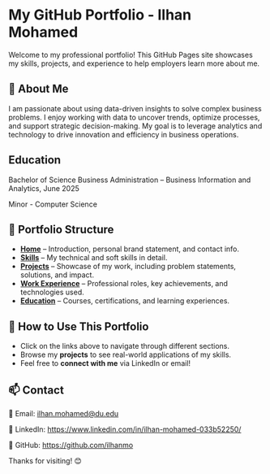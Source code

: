 # My GitHub Portfolio - Ilhan Mohamed

Welcome to my professional portfolio! This GitHub Pages site showcases my skills, projects, and experience to help employers learn more about me.

## 🌟 About Me
I am passionate about using data-driven insights to solve complex business problems. I enjoy working with data to uncover trends, optimize processes, and support strategic decision-making. My goal is to leverage analytics and technology to drive innovation and efficiency in business operations.

## Education
Bachelor of Science Business Administration – Business Information and Analytics, June 2025

Minor - Computer Science


## 📂 Portfolio Structure
- **[Home](https://ilhanmohamed.github.io/)** – Introduction, personal brand statement, and contact info.
- **[Skills]([https://ilhanmohamed.github.io/skills.html](https://github.com/ilhanmo/ilhanmohamed/blob/main/skills.html))** – My technical and soft skills in detail.
- **[Projects](https://ilhanmohamed.github.io/projects.html)** – Showcase of my work, including problem statements, solutions, and impact.
- **[Work Experience](https://ilhanmohamed.github.io/experience.html)** – Professional roles, key achievements, and technologies used.
- **[Education](https://ilhanmohamed.github.io/education.html)** – Courses, certifications, and learning experiences.

## 🚀 How to Use This Portfolio
- Click on the links above to navigate through different sections.
- Browse my **projects** to see real-world applications of my skills.
- Feel free to **connect with me** via LinkedIn or email!

## 📫 Contact
📧 Email: ilhan.mohamed@du.edu

💼 LinkedIn: https://www.linkedin.com/in/ilhan-mohamed-033b52250/ 

🔗 GitHub: https://github.com/ilhanmo

Thanks for visiting! 😊
